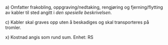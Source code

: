 a) Omfatter frakobling, oppgraving/nedtaking, rengjøring og fjerning/flytting av kabler til sted angitt i *den spesielle beskrivelsen*.

c) Kabler skal graves opp uten å beskadiges og skal transporteres på tromler.

x) Kostnad angis som rund sum. Enhet: RS

